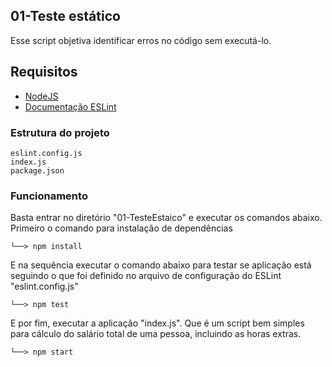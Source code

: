 ## 01-Teste estático

Esse script objetiva identificar erros no código sem executá-lo.

## Requisitos

- [NodeJS](https://nodejs.org/en)
- [Documentação ESLint](https://eslint.org/docs/latest/use/getting-started)

### Estrutura do projeto

```
eslint.config.js
index.js
package.json
```

### Funcionamento

Basta entrar no diretório "01-TesteEstaico" e executar os comandos abaixo. Primeiro o comando para instalação de dependências

```
└──> npm install
```
E na sequência executar o comando abaixo para testar se aplicação está seguindo o que foi definido no arquivo de configuração do ESLint "eslint.config.js" 

```
└──> npm test
```

E por fim, executar a aplicação "index.js". Que é um script bem simples para cálculo do salário total de uma pessoa, incluindo as horas extras.

```
└──> npm start
```



